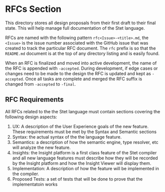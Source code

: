 # RFCs Section
This directory stores all design proposals from their first draft 
to their final state. This will help manage full documentation of
the Stet language.

RFCs are named with the following pattern `rfc<Issue>-<title>.md`, the
`<Issue>` is the issue number associated with the GitHub issue that
was created to track the particular RFC document.  The `rfc` prefix
is so that the `README.md` document is at the top of any directory
listing and is easily found.

When an RFC is finalized and moved into active development, the name
of the RFC is appended with `-accepted`. During development, if 
edge cases or changes need to be made to the design the RFC is updated
and kept as `-accepted`.  Once all tasks are complete and merged
the RFC suffix is changed from `-accepted` to `-final`.

## RFC Requirements
All RFCs related to the the Stet language must contain sections 
covering the following design aspects:

1. UX: A description of the User Experience goals of the new feature.
These requirements must be met by the Syntax and Semantic sections
1. Syntax: the actual syntax of the the language feature.
1. Semantics: a description of how the semantic engine, type resolver, etc
will analyze the new feature.
1. Insights: the Insight platform is a first class feature of the Stet
compiler and all new language features must describe how they will be
recorded by the Insight platform and how the Insight Viewer will display
them.
1. Implementation: A description of how the feature will be implemented 
in the compiler.
1. Proposed Tests: a set of tests that will be done to prove that the implementatoin
works